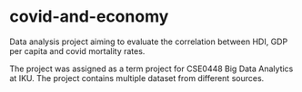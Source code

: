 # covid-and-economy
Data analysis project aiming to evaluate the correlation between HDI, GDP per capita and covid mortality rates.

The project was assigned as a term project for CSE0448 Big Data Analytics at IKU.
The project contains multiple dataset from different sources.
